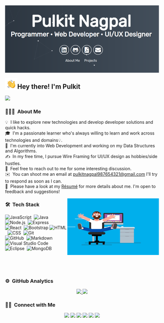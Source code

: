 ![Pulkit Nagpal](https://raw.githubusercontent.com/pulkit99dev/pulkit99dev/main/assets/front.png)

<img alt="Hand Wave" src="./assets/Hand%20Wave.gif" width='40' align="left"/><h2>Hey there! I'm Pulkit</h2> ![](https://visitor-badge.glitch.me/badge?page_id=pulkit99dev.pulkit99dev)


### 👨🏻‍💻 &nbsp;About Me

💡 &nbsp;I like to explore new technologies and develop developer solutions and quick hacks.\
🎓 &nbsp;I'm a passionate learner who's always willing to learn and work across technologies and domains💡.\
🌱 &nbsp;I'm currently into Web Development and working on my Data Structures and Algorithms.\
✍️ &nbsp;In my free time, I pursue Wire Framing for UI/UX design as hobbies/side hustles.\
💬 &nbsp;Feel free to reach out to me for some interesting discussion.\
✉️ &nbsp;You can shoot me an email at pulkitnagpal987654321@gmail.com I'll try to respond as soon as I can.\
📄 &nbsp;Please have a look at my [Résumé](https://pulkitnagpal.netlify.app/assets/pulkit.pdf) for more details about me. I'm open to feedback and suggestions!

<img alt="Coder" src="https://raw.githubusercontent.com/pulkit99dev/pulkit99dev/main/assets/coder.gif" align="right" width="300" height="185"/>

### 🛠 &nbsp;Tech Stack

![JavaScript](https://img.shields.io/badge/-JavaScript-05122A?style=flat&logo=javascript)&nbsp;
![Java](https://img.shields.io/badge/-Java-05122A?style=flat&logo=Java&logoColor=FFA518)&nbsp;
![Node.js](https://img.shields.io/badge/-Node.js-05122A?style=flat&logo=node-dot-js&logoColor=47A248)&nbsp;
![Express](https://img.shields.io/badge/-Express.js-05122A?style=flat&logo=express&logoColor=pink)&nbsp;\
![React](https://img.shields.io/badge/-React-05122A?style=flat&logo=react)&nbsp;
![Bootstrap](https://img.shields.io/badge/-Bootstrap-05122A?style=flat&logo=bootstrap&logoColor=563D7C)
![HTML](https://img.shields.io/badge/-HTML-05122A?style=flat&logo=HTML5)&nbsp;
![CSS](https://img.shields.io/badge/-CSS-05122A?style=flat&logo=CSS3&logoColor=1572B6)&nbsp;
![Git](https://img.shields.io/badge/-Git-05122A?style=flat&logo=git)&nbsp;\
![GitHub](https://img.shields.io/badge/-GitHub-05122A?style=flat&logo=github)&nbsp;
![Markdown](https://img.shields.io/badge/-Markdown-05122A?style=flat&logo=markdown)
![Visual Studio Code](https://img.shields.io/badge/-Visual%20Studio%20Code-05122A?style=flat&logo=visual-studio-code&logoColor=007ACC)&nbsp;\
![Eclipse](https://img.shields.io/badge/-Eclipse-05122A?style=flat&logo=eclipse-ide&logoColor=white)&nbsp;
![MongoDB](https://img.shields.io/badge/-MongoDB-05122A?style=flat&logo=mongodb&logoColor=47A248)&nbsp;

<br>
<br>
<br>

### ⚙️ &nbsp;GitHub Analytics

<p align="center">
<a href="https://github.com/pulkit99dev">
  <img height="180em" src="https://github-readme-stats-eight-theta.vercel.app/api?username=pulkit99dev&show_icons=true&theme=algolia&include_all_commits=true&count_private=true"/>
  <img height="180em" src="https://github-readme-stats-eight-theta.vercel.app/api/top-langs/?username=pulkit99dev&layout=compact&langs_count=8&theme=algolia"/>
</a>
</p>

### 🤝🏻 &nbsp;Connect with Me

<p align="center">
<a href="https://pulkitnagpal.netlify.app/"><img src="https://img.shields.io/badge/-pulkitnagpal.com-3423A6?style=flat&logo=Google-Chrome&logoColor=white"/></a>
<a href="https://www.linkedin.com/in/pn19/"><img src="https://img.shields.io/badge/-Pulkit%20Nagpal-0077B5?style=flat&logo=Linkedin&logoColor=white"/></a>
<a href="mailto:pulkitnagpal987654321@gmail.com"><img src="https://img.shields.io/badge/-Pulkit-D14836?style=flat&logo=Gmail&logoColor=white"/></a>
<a href="https://instagram.com/_pulkitn9_"><img src="https://img.shields.io/badge/-@_pulkitn9_-E4405F?style=flat&logo=Instagram&logoColor=white"/></a>
<a href="https://www.quora.com/Pulkit-Nagpal-10"><img src="https://img.shields.io/badge/-@Pulkit-BA3B27?style=flat&logo=Quora&logoColor=white"/></a>
<a href="https://twitter.com/PulkitCEH99"><img src="https://img.shields.io/badge/-@Pulkitceh99-277CEB?style=flat&logo=Twittert&logoColor=white"/></a>
</p>
